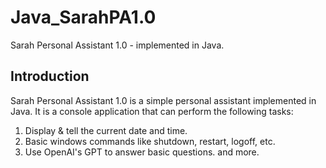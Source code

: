 # Java_SarahPA1.0
Sarah Personal Assistant 1.0 - implemented in Java.


## Introduction
Sarah Personal Assistant 1.0 is a simple personal assistant implemented in Java. It is a console application that can perform the following tasks:
1. Display & tell the current date and time.
2. Basic windows commands like shutdown, restart, logoff, etc.
3. Use OpenAI's GPT to answer basic questions.
and more.